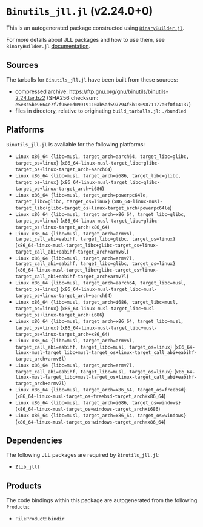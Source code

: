 # `Binutils_jll.jl` (v2.24.0+0)

This is an autogenerated package constructed using [`BinaryBuilder.jl`](https://github.com/JuliaPackaging/BinaryBuilder.jl).

For more details about JLL packages and how to use them, see `BinaryBuilder.jl` [documentation](https://juliapackaging.github.io/BinaryBuilder.jl/dev/jll/).

## Sources

The tarballs for `Binutils_jll.jl` have been built from these sources:

* compressed archive: https://ftp.gnu.org/gnu/binutils/binutils-2.24.tar.bz2 (SHA256 checksum: `e5e8c5be9664e7f7f96e0d09919110ab5ad597794f5b1809871177a0f0f14137`)
* files in directory, relative to originating `build_tarballs.jl`: `./bundled`

## Platforms

`Binutils_jll.jl` is available for the following platforms:

* `Linux x86_64 {libc=musl, target_arch=aarch64, target_libc=glibc, target_os=linux}` (`x86_64-linux-musl-target_libc+glibc-target_os+linux-target_arch+aarch64`)
* `Linux x86_64 {libc=musl, target_arch=i686, target_libc=glibc, target_os=linux}` (`x86_64-linux-musl-target_libc+glibc-target_os+linux-target_arch+i686`)
* `Linux x86_64 {libc=musl, target_arch=powerpc64le, target_libc=glibc, target_os=linux}` (`x86_64-linux-musl-target_libc+glibc-target_os+linux-target_arch+powerpc64le`)
* `Linux x86_64 {libc=musl, target_arch=x86_64, target_libc=glibc, target_os=linux}` (`x86_64-linux-musl-target_libc+glibc-target_os+linux-target_arch+x86_64`)
* `Linux x86_64 {libc=musl, target_arch=armv6l, target_call_abi=eabihf, target_libc=glibc, target_os=linux}` (`x86_64-linux-musl-target_libc+glibc-target_os+linux-target_call_abi+eabihf-target_arch+armv6l`)
* `Linux x86_64 {libc=musl, target_arch=armv7l, target_call_abi=eabihf, target_libc=glibc, target_os=linux}` (`x86_64-linux-musl-target_libc+glibc-target_os+linux-target_call_abi+eabihf-target_arch+armv7l`)
* `Linux x86_64 {libc=musl, target_arch=aarch64, target_libc=musl, target_os=linux}` (`x86_64-linux-musl-target_libc+musl-target_os+linux-target_arch+aarch64`)
* `Linux x86_64 {libc=musl, target_arch=i686, target_libc=musl, target_os=linux}` (`x86_64-linux-musl-target_libc+musl-target_os+linux-target_arch+i686`)
* `Linux x86_64 {libc=musl, target_arch=x86_64, target_libc=musl, target_os=linux}` (`x86_64-linux-musl-target_libc+musl-target_os+linux-target_arch+x86_64`)
* `Linux x86_64 {libc=musl, target_arch=armv6l, target_call_abi=eabihf, target_libc=musl, target_os=linux}` (`x86_64-linux-musl-target_libc+musl-target_os+linux-target_call_abi+eabihf-target_arch+armv6l`)
* `Linux x86_64 {libc=musl, target_arch=armv7l, target_call_abi=eabihf, target_libc=musl, target_os=linux}` (`x86_64-linux-musl-target_libc+musl-target_os+linux-target_call_abi+eabihf-target_arch+armv7l`)
* `Linux x86_64 {libc=musl, target_arch=x86_64, target_os=freebsd}` (`x86_64-linux-musl-target_os+freebsd-target_arch+x86_64`)
* `Linux x86_64 {libc=musl, target_arch=i686, target_os=windows}` (`x86_64-linux-musl-target_os+windows-target_arch+i686`)
* `Linux x86_64 {libc=musl, target_arch=x86_64, target_os=windows}` (`x86_64-linux-musl-target_os+windows-target_arch+x86_64`)

## Dependencies

The following JLL packages are required by `Binutils_jll.jl`:

* `Zlib_jll)`

## Products

The code bindings within this package are autogenerated from the following `Products`:

* `FileProduct`: `bindir`
